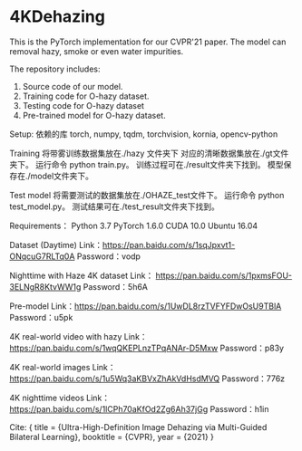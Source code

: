 # 4KDehazing
This is the PyTorch implementation for our CVPR'21 paper. 
The model can removal hazy, smoke or even water impurities.


The repository includes:
1. Source code of our model.
2. Training code for O-hazy dataset.
3. Testing code for O-hazy dataset
4. Pre-trained model for O-hazy dataset.

Setup:
依赖的库
torch, numpy, tqdm, torchvision, kornia, opencv-python


Training
将带雾训练数据集放在./hazy 文件夹下 对应的清晰数据集放在./gt文件夹下。
运行命令 python train.py。 
训练过程可在./result文件夹下找到。
模型保存在./model文件夹下。

Test model
将需要测试的数据集放在./OHAZE_test文件下。
运行命令 python test_model.py。
测试结果可在./test_result文件夹下找到。

Requirements：
Python 3.7
PyTorch 1.6.0
CUDA 10.0
Ubuntu 16.04


Dataset (Daytime)
Link：https://pan.baidu.com/s/1sqJpxvt1-ONqcuG7RLTq0A
Password：vodp

Nighttime with Haze 4K dataset
Link： https://pan.baidu.com/s/1pxmsFOU-3ELNgR8KtvWW1g
Password：5h6A

Pre-model
Link：https://pan.baidu.com/s/1UwDL8rzTVFYFDwOsU9TBlA 
Password：u5pk 

4K real-world video with hazy
Link：https://pan.baidu.com/s/1wqQKEPLnzTPqANAr-D5Mxw 
Password：p83y 

4K real-world images
Link：https://pan.baidu.com/s/1u5Wq3aKBVxZhAkVdHsdMVQ 
Password：776z 

4K nighttime videos
Link：https://pan.baidu.com/s/1lCPh70aKfOd2Zg6Ah37jGg 
Password：h1in 

Cite:
{
  title     = {Ultra-High-Definition Image Dehazing via Multi-Guided Bilateral Learning},
  booktitle = {CVPR},
  year      = {2021}
}



